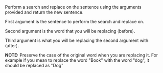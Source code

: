 Perform a search and replace on the sentence using the arguments provided and return the new sentence.

First argument is the sentence to perform the search and replace on.

Second argument is the word that you will be replacing (before).

Third argument is what you will be replacing the second argument with (after).

**NOTE:** Preserve the case of the original word when you are replacing it. For example if you mean to replace the word "Book" with the word "dog", it should be replaced as "Dog"